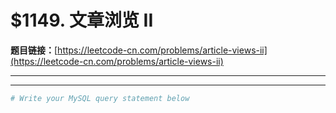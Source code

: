 # $1149. 文章浏览 II

**题目链接：**[https://leetcode-cn.com/problems/article-views-ii](https://leetcode-cn.com/problems/article-views-ii)

---

<Cards card="leetcode_1149_article-views-ii"></Cards>

---

```sh
# Write your MySQL query statement below
```